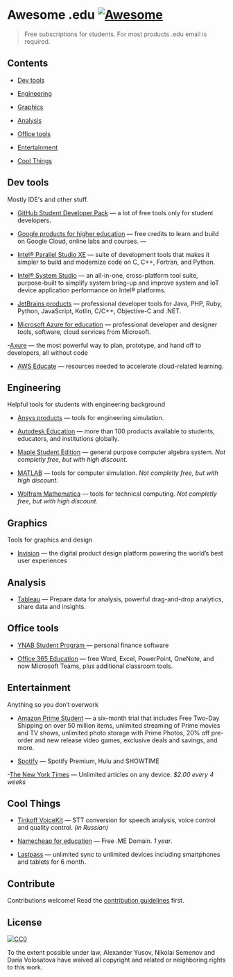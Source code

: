 # Awesome .edu [![Awesome](https://awesome.re/badge.svg)](https://awesome.re)

> Free subscriptions for students. For most products .edu email is required.


## Contents

- [Dev tools](#dev-tools)

- [Engineering](#engineering)

- [Graphics](#graphics)

- [Analysis](#analysis)

- [Office tools](#office-tools)

- [Entertainment](#entertainment)

- [Cool Things](#cool-things)


## Dev tools

Mostly IDE's and other stuff.

- [GitHub Student Developer Pack](https://education.github.com/pack) — a lot of free tools only for student developers.

- [Google products for higher education](https://edu.google.com/programs) — free credits to learn and build on Google Cloud, online labs and courses.
—
- [Intel® Parallel Studio XE](https://software.intel.com/en-us/intel-parallel-studio-xe) — suite of development tools that makes it simpler to build and modernize code on C, C++, Fortran, and Python.

- [Intel® System Studio](https://software.intel.com/en-us/system-studio) — an all-in-one, cross-platform tool suite, purpose-built to simplify system bring-up and improve system and IoT device application performance on Intel® platforms.

- [JetBrains products](https://www.jetbrains.com/student/) — professional developer tools for Java, PHP, Ruby, Python, JavaScript, Kotlin, C/C++, Objective-C and .NET.

- [Microsoft Azure for education](https://www.cis.fiu.edu/azureedu/) — professional developer and designer tools, software, cloud services from Microsoft.

-[Axure](https://www.axure.com/edu) — the most powerful way to plan, prototype, and hand off to developers, all without code

- [AWS Educate](https://aws.amazon.com/education/awseducate/) — resources needed to accelerate cloud-related learning.


## Engineering

Helpful tools for students with engineering background

- [Ansys products](https://www.ansys.com/academic/free-student-products) — tools for engineering simulation.

- [Autodesk Education](https://www.autodesk.com/education/free-software/featured) — more than 100 products available to students, educators, and institutions globally.

- [Maple Student Edition](https://webstore.maplesoft.com/catalog.aspx) — general purpose computer algebra system. *Not completly free, but with high discount.*

- [MATLAB](https://www.mathworks.com/academia/student_version.html) — tools for computer simulation. *Not completly free, but with high discount.*

- [Wolfram Mathematica](https://www.wolfram.com/mathematica/pricing/students-individuals.php) — tools for technical computing. *Not completly free, but with high discount.*


## Graphics

Tools for graphics and design

- [Invision](https://www.invisionapp.com/education-signup) — the digital product design platform powering the world’s best user experiences


## Analysis

- [Tableau](https://www.tableau.com/academic/students) — Prepare data for analysis, powerful drag-and-drop analytics, share data and insights.


## Office tools

- [YNAB Student Program ](https://www.youneedabudget.com/college/) — personal finance software


- [Office 365 Education](https://www.microsoft.com/en-us/education/products/office) — free Word, Excel, PowerPoint, OneNote, and now Microsoft Teams, plus additional classroom tools.


## Entertainment

Anything so you don’t overwork

- [Amazon Prime Student](https://www.amazon.com/b/ref=as_li_ss_tl?node=668781011&linkCode=sl2&tag=34167-20&linkId=41185ac408375a1dfa25ec3e617632e7&language=en_US) — a six-month trial that includes Free Two-Day Shipping on over 50 million items, unlimited streaming of Prime movies and TV shows, unlimited photo storage with Prime Photos, 20% off pre-order and new release video games, exclusive deals and savings, and more.

- [Spotify](https://www.spotify.com/us/student/) — Spotify Premium, Hulu and SHOWTIME

-[The New York Times](https://www.nytimes.com/subscription/education/student) — Unlimited articles on any device. *$2.00 every 4 weeks*


## Cool Things

- [Tinkoff VoiceKit](https://voicekit.tinkoff.ru/) — STT conversion for speech analysis, voice control and quality control. *(in Russian)*

- [Namecheap for education](https://nc.me/) — Free .ME Domain. *1 year*.

- [Lastpass](https://lastpass.com/edupromo.php) — unlimited sync to unlimited devices including smartphones and tablets for 6 month.


## Contribute

Contributions welcome! Read the [contribution guidelines](contributing.md) first.


## License

[![CC0](https://mirrors.creativecommons.org/presskit/buttons/88x31/svg/cc-zero.svg)](https://creativecommons.org/publicdomain/zero/1.0)

To the extent possible under law, Alexander Yusov, Nikolai Semenov and Daria Volosatova have waived all copyright and
related or neighboring rights to this work.
